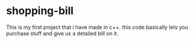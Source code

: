 # shopping-bill
This is my first project that i have made in c++.
this code basically lets you purchase stuff and give us a detailed bill on it.
